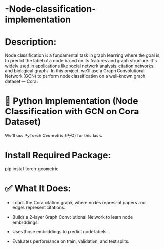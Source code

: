 # -Node-classification-implementation

# Description:
Node classification is a fundamental task in graph learning where the goal is to predict the label of a node based on its features and graph structure. It's widely used in applications like social network analysis, citation networks, and biological graphs. In this project, we'll use a Graph Convolutional Network (GCN) to perform node classification on a well-known graph dataset — Cora.

# 🧪 Python Implementation (Node Classification with GCN on Cora Dataset)
We'll use PyTorch Geometric (PyG) for this task.

#  Install Required Package:
pip install torch-geometric

# ✅ What It Does:
* Loads the Cora citation graph, where nodes represent papers and edges represent citations.

* Builds a 2-layer Graph Convolutional Network to learn node embeddings.

* Uses those embeddings to predict node labels.

* Evaluates performance on train, validation, and test splits.
